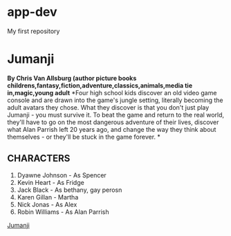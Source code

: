 # app-dev
My first repository
# Jumanji
**By Chris Van Allsburg (author picture books**
**childrens,fantasy,fiction,adventure,classics,animals,media tie in,magic,young adult**
*Four high school kids discover an old video game console and are drawn into the game's jungle setting, literally becoming the adult avatars they chose. What they discover is that you don't just play Jumanji - you must survive it. To beat the game and return to the real world, they'll have to go on the most dangerous adventure of their lives, discover what Alan Parrish left 20 years ago, and change the way they think about themselves - or they'll be stuck in the game forever. *

## CHARACTERS  
1. Dyawne Johnson - As Spencer
2. Kevin Heart - As Fridge
3. Jack Black - As bethany, gay perosn
4. Karen Gillan - Martha
5. Nick Jonas - As Alex
6. Robin Williams - As Alan Parrish

[Jumanji](https://youtu.be/2QKg5SZ_35I)
   
